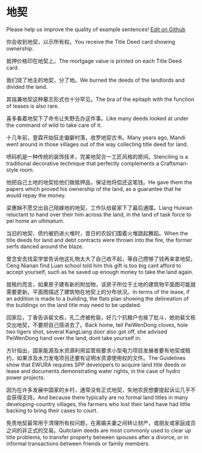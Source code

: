 # 地契

Please help us improve the quality of example sentences! [Edit on Github](https://github.com/jiyushe/jiyu-example-sentence-source/blob/main/chinese/diqi.md)

<p><span class="chinese">你会收到地契，以示所有权。</span><span class="english">You receive the Title Deed card showing ownership.</span></p>

<p><span class="chinese">抵押价格印在地契上。</span><span class="english">The mortgage value is printed on each Title Deed card.</span></p>

<p><span class="chinese">我们烧了地主的地契，分了地。</span><span class="english">We burned the deeds of the landlords and divided the land.</span></p>

<p><span class="chinese">其铭兼地契这种墓志形式也十分罕见。</span><span class="english">The bra of the epitaph with the function of leases is also rare.</span></p>

<p><span class="chinese">喜多看着地契下了命令让失野去办这件事。</span><span class="english">Like many deeds looked at under the command of wild to take care of it.</span></p>

<p><span class="chinese">十几年前，壹霖开始狂走偏僻村落，收罗地契古书。</span><span class="english">Many years ago, Mandi went around in those villages out of the way collecting title deed for land.</span></p>

<p><span class="chinese">喷码机是一种传统的装饰技术，完美地契合一工匠风格的房间。</span><span class="english">Stenciling is a traditional decorative technique that perfectly complements a Craftsman-style room.</span></p>

<p><span class="chinese">他把自己土地的地契给他们做抵押品，保证他将偿还这笔钱。</span><span class="english">He gave them the papers which proved his ownership of the land, as a guarantee that he would repay the money.</span></p>

<p><span class="chinese">梁惠娴不愿交出自己陪嫁地的地契，工作队给裴家下了最后通牒。</span><span class="english">Liang Huixian reluctant to hand over their him across the land, in the land of task force to pei home an ultimatum.</span></p>

<p><span class="chinese">当旧的地契、债约被扔进火堆时，昔日的农奴们围着火堆跳起舞蹈。</span><span class="english">When the title deeds for land and debt contracts were thrown into the fire, the former serfs danced around the blaze.</span></p>

<p><span class="chinese">曾念安去找栾学堂告诉他这礼物太大了自己收不起，等自己攒够了钱再来拿地契。</span><span class="english">Ceng Nianan find Luan school told him this gift is too big cant afford to accept yourself, such as he saved up enough money to take the land again.</span></p>

<p><span class="chinese">就租约而言，如果房子建有新的附加物，该房子所位于土地的建筑物平面图可能就需要更新。平面图描述了建筑物在地契上的分布状况。</span><span class="english">In terms of the lease, if an addition is made to a building, the flats plan showing the delineation of the buildings on the land title may need to be updated.</span></p>

<p><span class="chinese">回家后，丁香告诉裴文栋，孔二虎被枪毙，好几个抗粮户也挨了批斗，她劝裴文栋交出地契，不要把自己搭进去了。</span><span class="english">Back home, tell PeiWenDong cloves, hole two tigers shot, several KangLiang door also got off, she advised PeiWenDong hand over the land, dont take yourself in.</span></p>

<p><span class="chinese">方针指出，国家能源及水资源利用监管局要求小型电力项目发展者要有地契或租约，如果涉及水力发电项目还要有证明水资源使用权的文件。</span><span class="english">The Guidelines show that EWURA requires SPP developers to acquire land title deeds or lease and documents demonstrating water rights, in the case of hydro power projects.</span></p>

<p><span class="chinese">因为在许多发展中国家的乡村，通常没有正式地契，失地农民想要提起诉讼几乎不会获得支持。</span><span class="english">And because there typically are no formal land titles in many developing-country villages, the farmers who lost their land have had little backing to bring their cases to court.</span></p>

<p><span class="chinese">免责地契最常用于清理所有权问题，在离婚夫妻之间转让财产，或朋友或家庭成员之间的非正式的交易。</span><span class="english">Quitclaim deeds are most commonly used to clear up title problems, to transfer property between spouses after a divorce, or in informal transactions between friends or family members.</span></p>

